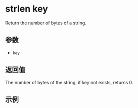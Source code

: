 # strlen key

Return the number of bytes of a string.

## 参数

* `key` - 

## 返回值

The number of bytes of the string, if key not exists, returns 0.

## 示例
